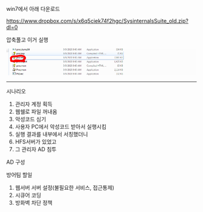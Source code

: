 win7에서 아래 다운로드

https://www.dropbox.com/s/x6q5ciek74f2hgc/SysinternalsSuite_old.zip?dl=0

압축풀고 이거 실행

![image-20200909100410569](secure_day8.assets/image-20200909100410569.png)



---

시나리오

1. 관리자 계정 획득
2. 웹쉘로 파일 꺼내옴
3. 악성코드 심기
4. 사용자 PC에서 악성코드 받아서 실행시킴
5. 실행 결과를 내부에서 서칭했더니
6. HFS서버가 있었고
7. 그 관리자 AD 침투



AD 구성



방어팀 할일



1. 웹서버 서버 설정(불필요한 서비스, 접근통제)
2. 시큐어 코딩
3. 방화벽 차단 정책